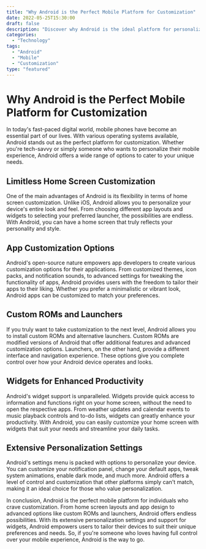 ```yaml
---
title: "Why Android is the Perfect Mobile Platform for Customization"
date: 2022-05-25T15:30:00
draft: false
description: "Discover why Android is the ideal platform for personalized mobile experiences."
categories: 
  - "Technology"
tags: 
  - "Android"
  - "Mobile"
  - "Customization"
type: "featured"
---
```


# Why Android is the Perfect Mobile Platform for Customization

In today's fast-paced digital world, mobile phones have become an essential part of our lives. With various operating systems available, Android stands out as the perfect platform for customization. Whether you're tech-savvy or simply someone who wants to personalize their mobile experience, Android offers a wide range of options to cater to your unique needs.

## Limitless Home Screen Customization

One of the main advantages of Android is its flexibility in terms of home screen customization. Unlike iOS, Android allows you to personalize your device's entire look and feel. From choosing different app layouts and widgets to selecting your preferred launcher, the possibilities are endless. With Android, you can have a home screen that truly reflects your personality and style.

## App Customization Options

Android's open-source nature empowers app developers to create various customization options for their applications. From customized themes, icon packs, and notification sounds, to advanced settings for tweaking the functionality of apps, Android provides users with the freedom to tailor their apps to their liking. Whether you prefer a minimalistic or vibrant look, Android apps can be customized to match your preferences.

## Custom ROMs and Launchers

If you truly want to take customization to the next level, Android allows you to install custom ROMs and alternative launchers. Custom ROMs are modified versions of Android that offer additional features and advanced customization options. Launchers, on the other hand, provide a different interface and navigation experience. These options give you complete control over how your Android device operates and looks.

## Widgets for Enhanced Productivity

Android's widget support is unparalleled. Widgets provide quick access to information and functions right on your home screen, without the need to open the respective apps. From weather updates and calendar events to music playback controls and to-do lists, widgets can greatly enhance your productivity. With Android, you can easily customize your home screen with widgets that suit your needs and streamline your daily tasks.

## Extensive Personalization Settings

Android's settings menu is packed with options to personalize your device. You can customize your notification panel, change your default apps, tweak system animations, enable dark mode, and much more. Android offers a level of control and customization that other platforms simply can't match, making it an ideal choice for those who value personalization.

In conclusion, Android is the perfect mobile platform for individuals who crave customization. From home screen layouts and app design to advanced options like custom ROMs and launchers, Android offers endless possibilities. With its extensive personalization settings and support for widgets, Android empowers users to tailor their devices to suit their unique preferences and needs. So, if you're someone who loves having full control over your mobile experience, Android is the way to go.
